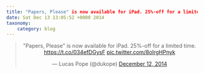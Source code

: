 ```yaml
---
title: "Papers, Please" is now available for iPad. 25%-off for a limited time. https://t.co/034efDGysF http://t.co/8oIrgHPnyk
date: Sat Dec 13 13:05:52 +0000 2014
taxonomy:
    category: blog
---
```

<blockquote class="twitter-tweet" align="center" width="350"><p lang="en" dir="ltr">&quot;Papers, Please&quot; is now available for iPad. 25%-off for a limited time.&#10;<a href="https://t.co/034efDGysF">https://t.co/034efDGysF</a> <a href="http://t.co/8oIrgHPnyk">pic.twitter.com/8oIrgHPnyk</a></p>&mdash; Lucas Pope (@dukope) <a href="https://twitter.com/dukope/status/543328438661025792">December 12, 2014</a></blockquote>
